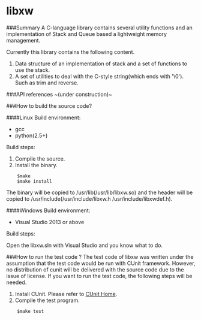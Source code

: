 libxw
=============
###Summary 
A C-language library contains several utility functions and an implementation of Stack and Queue based a lightweight memory management.

Currently this library contains the following content.

1. Data structure of an implementation of stack and a set of functions to use the stack.
2. A set of utilities to deal with the C-style string(which ends with '\0'). Such as trim and reverse.

###API references
~(under construction)~

###How to build the source code?

####Linux
Build environment:
* gcc
* python(2.5+)

Build steps:

1. Compile the source.
2. Install the binary.

```
    $make
    $make install
```

The binary will be copied to /usr/lib(/usr/lib/libxw.so) and the header will be copied to /usr/include(/usr/include/libxw.h /usr/include/libxwdef.h).

####Windows
Build environment:
* Visual Studio 2013 or above

Build steps:

Open the libxw.sln with Visual Studio and you know what to do.

###How to run the test code ?
The test code of libxw was written under the assumption that the test code would be run with CUnit framework.
However, no distribution of cunit will be delivered with the source code due to the issue of license.
If you want to run the test code, the following steps will be needed.

1. Install CUnit. Please refer to [CUnit Home](http://cunit.sourceforge.net/).
2. Compile the test program.

```
    $make test
```

  